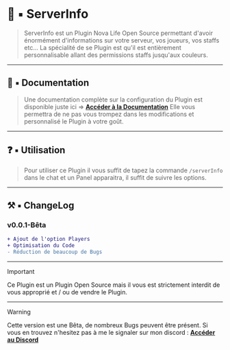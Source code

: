 # 📍​ ▪ ServerInfo

> ServerInfo est un Plugin Nova Life Open Source permettant d'avoir énormément d'informations sur votre serveur, vos joueurs, vos staffs etc... La spécialité de se Plugin est qu'il est entièrement
> personnalisable allant des permissions staffs jusqu'aux couleurs.

---

## ​📙​ ▪ Documentation

> Une documentation complète sur la configuration du Plugin est disponible juste ici => [**Accéder à la Documentation**](https://github.com/lllaaakkkkiii/ServerInfo/wiki)
> Elle vous permettra de ne pas vous trompez dans les modifications et personnalisé le Plugin à votre goût.

---

## ❓ ▪ Utilisation

> Pour utiliser ce Plugin il vous suffit de tapez la commande `/serverInfo` dans le chat et un Panel apparaitra, il suffit de suivre les options.

---

## ⚒️​ ▪ ChangeLog

### v0.0.1-Bêta

```diff
+ Ajout de l'option Players
+ Optimisation du Code
- Réduction de beaucoup de Bugs
```

---

> [!IMPORTANT]
> Ce Plugin est un Plugin Open Source mais il vous est strictement interdit de vous approprié et / ou de vendre le Plugin.

---

> [!WARNING]
> Cette version est une Bêta, de nombreux Bugs peuvent être présent. Si vous en trouvez n'hesitez pas à me le signaler sur mon discord : [**Accéder au Discord**](https://discord.gg/UqpXhG2hqG)
